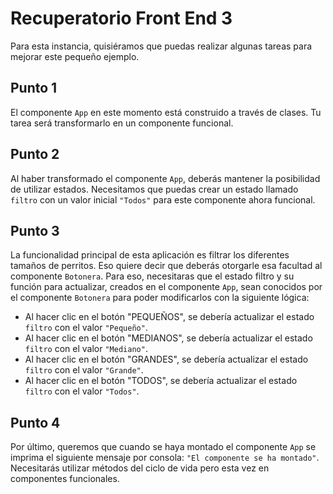 # Recuperatorio Front End 3

Para esta instancia, quisiéramos que puedas realizar algunas tareas para mejorar este pequeño ejemplo.

## Punto 1

El componente `App` en este momento está construido a través de clases. Tu tarea será transformarlo en un componente funcional.

## Punto 2

Al haber transformado el componente `App`, deberás mantener la posibilidad de utilizar estados. Necesitamos que puedas crear un estado llamado `filtro` con un valor inicial `"Todos"` para este componente ahora funcional.

## Punto 3

La funcionalidad principal de esta aplicación es filtrar los diferentes tamaños de perritos. Eso quiere decir que deberás otorgarle esa facultad al componente `Botonera`. Para eso, necesitaras que el estado filtro y su función para actualizar, creados en el componente `App`, sean conocidos por el componente `Botonera` para poder modificarlos con la siguiente lógica:

- Al hacer clic en el botón "PEQUEÑOS", se debería actualizar el estado `filtro` con el valor `"Pequeño"`.
- Al hacer clic en el botón "MEDIANOS", se debería actualizar el estado `filtro` con el valor `"Mediano"`.
- Al hacer clic en el botón "GRANDES", se debería actualizar el estado `filtro` con el valor `"Grande"`.
- Al hacer clic en el botón "TODOS", se debería actualizar el estado `filtro` con el valor `"Todos"`.

## Punto 4

Por último, queremos que cuando se haya montado el componente `App` se imprima el siguiente mensaje por consola: `"El componente se ha montado"`. Necesitarás utilizar métodos del ciclo de vida pero esta vez en componentes funcionales.
